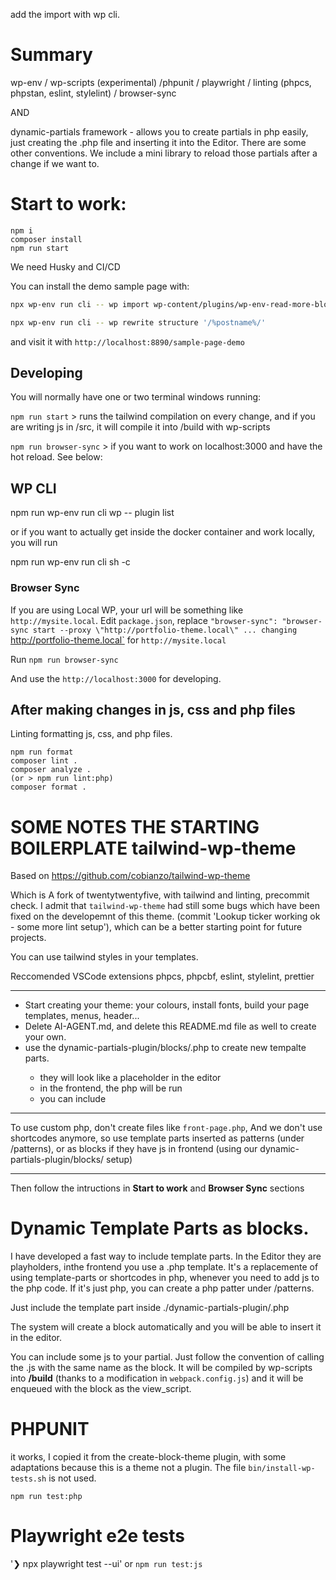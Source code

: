 
add the import with wp cli.

# Summary

wp-env / wp-scripts (experimental) /phpunit / playwright / linting (phpcs, phpstan, eslint, stylelint) / browser-sync

AND

dynamic-partials framework - allows you to create partials in php easily, just creating
the .php file and inserting it into the Editor.
There are some other conventions.
We include a mini library to reload those partials after a change if we want to.

# Start to work:

```
npm i
composer install
npm run start
```

We need Husky and CI/CD

You can install the demo sample page with:

```sh
npx wp-env run cli -- wp import wp-content/plugins/wp-env-read-more-block/sample-page.xml --authors=create

npx wp-env run cli -- wp rewrite structure '/%postname%/'

```

and visit it with `http://localhost:8890/sample-page-demo`

## Developing

You will normally have one or two terminal windows running:

`npm run start` > runs the tailwind compilation on every change, and if you are writing js in /src, it will compile it into /build with wp-scripts

`npm run browser-sync` > if you want to work on localhost:3000 and have the hot reload. See below:

## WP CLI

npm run wp-env run cli wp -- plugin list

or if you want to actually get inside the docker container and work locally, you will run

npm run wp-env run cli sh -c

### Browser Sync

If you are using Local WP, your url will be something like
`http://mysite.local`.
Edit `package.json`,
replace `"browser-sync": "browser-sync start --proxy \"http://portfolio-theme.local\" ...
changing `http://portfolio-theme.local` for `http://mysite.local`

Run
`npm run browser-sync`

And use the `http://localhost:3000` for developing.

## After making changes in js, css and php files

Linting formatting js, css, and php files.

```
npm run format
composer lint .
composer analyze .
(or > npm run lint:php)
composer format .
```

# SOME NOTES THE STARTING BOILERPLATE tailwind-wp-theme

Based on
https://github.com/cobianzo/tailwind-wp-theme

Which is A fork of twentytwentyfive, with tailwind and linting, precommit check.
I admit that `tailwind-wp-theme` had still some bugs which have been fixed on the developemnt of this theme. (commit 'Lookup ticker working ok - some more lint setup'), which can be a better starting point
for future projects.

You can use tailwind styles in your templates.

Reccomended VSCode extensions
phpcs, phpcbf, eslint, stylelint, prettier

---

- Start creating your theme: your colours, install fonts, build your page templates, menus, header...
- Delete AI-AGENT.md, and delete this README.md file as well to create your own.
- use the dynamic-partials-plugin/blocks/<your-template-part>.php to create new tempalte parts.
	- they will look like a placeholder in the editor
	- in the frontend, the php will be run
	- you can include

---

To use custom php, don't create files like `front-page.php`,
And we don't use shortcodes anymore, so use template parts inserted as patterns (under /patterns), or as blocks if they have js in frontend (using our dynamic-partials-plugin/blocks/ setup)

---

Then follow the intructions in **Start to work** and **Browser Sync** sections


# Dynamic Template Parts as blocks.

I have developed a fast way to include template parts. In the Editor they are playholders, inthe frontend you use a .php template. It's a replacemente of using template-parts or shortcodes in php, whenever you need to add js to the php code. If it's just php, you can create a php patter under /patterns.

Just include the template part inside ./dynamic-partials-plugin/<your-partial>.php

The system will create a block automatically and you will be able to insert it in the editor.

You can include some js to your partial. Just follow the convention of calling the .js with the same name
as the block. It will be compiled by wp-scripts into **/build** (thanks to a modification in `webpack.config.js`)
and it will be enqueued with the block as the view_script.


# PHPUNIT

it works, I copied it from the create-block-theme plugin, with some adaptations because this is a theme not a plugin. The file `bin/install-wp-tests.sh` is not used.

`npm run test:php`

# Playwright e2e tests

'❯ npx playwright test --ui'
 or
 `npm run test:js`

